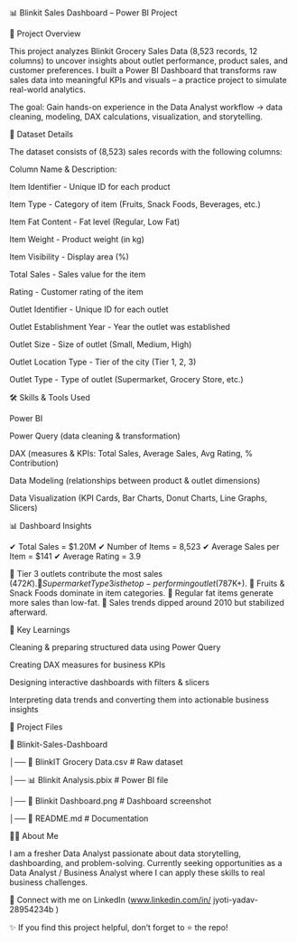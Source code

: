 📊 Blinkit Sales Dashboard – Power BI Project

📌 Project Overview

This project analyzes Blinkit Grocery Sales Data (8,523 records, 12 columns) to uncover insights about outlet performance, product sales, and customer preferences.
I built a Power BI Dashboard that transforms raw sales data into meaningful KPIs and visuals – a practice project to simulate real-world analytics.

The goal: Gain hands-on experience in the Data Analyst workflow → data cleaning, modeling, DAX calculations, visualization, and storytelling.

📂 Dataset Details

The dataset consists of (8,523) sales records with the following columns:

Column Name	& Description:

Item Identifier	- Unique ID for each product

Item Type -	Category of item (Fruits, Snack Foods, Beverages, etc.)

Item Fat Content - Fat level (Regular, Low Fat)

Item Weight	- Product weight (in kg)

Item Visibility	- Display area (%)

Total Sales -	Sales value for the item

Rating -	Customer rating of the item

Outlet Identifier -	Unique ID for each outlet

Outlet Establishment Year	- Year the outlet was established

Outlet Size -	Size of outlet (Small, Medium, High)

Outlet Location Type -	Tier of the city (Tier 1, 2, 3)

Outlet Type	- Type of outlet (Supermarket, Grocery Store, etc.)



🛠 Skills & Tools Used

Power BI

Power Query (data cleaning & transformation)

DAX (measures & KPIs: Total Sales, Average Sales, Avg Rating, % Contribution)

Data Modeling (relationships between product & outlet dimensions)

Data Visualization (KPI Cards, Bar Charts, Donut Charts, Line Graphs, Slicers)

📊 Dashboard Insights

✔ Total Sales = $1.20M
✔ Number of Items = 8,523
✔ Average Sales per Item = $141
✔ Average Rating = 3.9

🔹 Tier 3 outlets contribute the most sales ($472K).
🔹 Supermarket Type 3 is the top-performing outlet ($787K+).
🔹 Fruits & Snack Foods dominate in item categories.
🔹 Regular fat items generate more sales than low-fat.
🔹 Sales trends dipped around 2010 but stabilized afterward.

🎯 Key Learnings

Cleaning & preparing structured data using Power Query

Creating DAX measures for business KPIs

Designing interactive dashboards with filters & slicers

Interpreting data trends and converting them into actionable business insights


📂 Project Files

📁 Blinkit-Sales-Dashboard

│── 📄 BlinkIT Grocery Data.csv   # Raw dataset

│── 📊 Blinkit Analysis.pbix      # Power BI file

│── 📸 Blinkit Dashboard.png      # Dashboard screenshot

│── 📄 README.md                  # Documentation



🙋‍♂️ About Me

I am a fresher Data Analyst passionate about data storytelling, dashboarding, and problem-solving.
Currently seeking opportunities as a Data Analyst / Business Analyst where I can apply these skills to real business challenges.



📩 Connect with me on LinkedIn (www.linkedin.com/in/
jyoti-yadav-28954234b )

✨ If you find this project helpful, don’t forget to ⭐ the repo!
